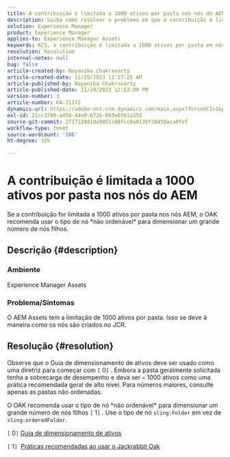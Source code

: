 ```yaml
---
title: A contribuição é limitada a 1000 ativos por pasta nos nós do AEM
description: Saiba como resolver o problema em que a contribuição é limitada a 1000 ativos por pasta em nós AEM.
solution: Experience Manager
product: Experience Manager
applies-to: Experience Manager Assets
keywords: KCS, a contribuição é limitada a 1000 ativos por pasta em nós AEM
resolution: Resolution
internal-notes: null
bug: false
article-created-by: Nayanika Chakravarty
article-created-date: 11/29/2023 11:27:25 AM
article-published-by: Nayanika Chakravarty
article-published-date: 11/29/2023 12:53:09 PM
version-number: 3
article-number: KA-21172
dynamics-url: https://adobe-ent.crm.dynamics.com/main.aspx?forceUCI=1&pagetype=entityrecord&etn=knowledgearticle&id=596a573e-aa8e-ee11-8179-6045bd006239
exl-id: 21cc3780-a450-44e0-b726-883e6fb1a35d
source-git-commit: 2717138819a9851c08fcc0a013bf38450aca8fef
workflow-type: tm+mt
source-wordcount: '186'
ht-degree: 32%

---
```


# A contribuição é limitada a 1000 ativos por pasta nos nós do AEM


Se a contribuição for limitada a 1000 ativos por pasta nos nós AEM, o OAK recomenda usar o tipo de nó \*não ordenável\* para dimensionar um grande número de nós filhos.

## Descrição {#description}


### <b>Ambiente</b>

Experience Manager Assets



### <b>Problema/Sintomas</b>

O AEM Assets tem a limitação de 1000 ativos por pasta. Isso se deve à maneira como os nós são criados no JCR.


## Resolução {#resolution}


Observe que o Guia de dimensionamento de ativos deve ser usado como uma diretriz para começar com `[` 0`]` . Embora a pasta geralmente solicitada tenha a sobrecarga de desempenho e deva ser `<`  1000 ativos como uma prática recomendada geral de alto nível. Para números maiores, consulte apenas as pastas não ordenadas.

O OAK recomenda usar o tipo de nó \*não ordenável\* para dimensionar um grande número de nós filhos `[` 1`]` . Use o tipo de nó `sling:Folder` em vez de `sling:orderedFolder`.

`[` 0`]`  [Guia de dimensionamento de ativos](https://experienceleague.adobe.com/docs/experience-manager-65/assets/administer/assets-sizing-guide.html?lang=pt-BR)

`[` 1`]`  [Práticas recomendadas ao usar o Jackrabbit Oak](https://jackrabbit.apache.org/oak/docs/dos_and_donts.html)
